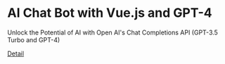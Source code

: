 # AI Chat Bot with Vue.js and GPT-4

Unlock the Potential of AI with Open AI's Chat Completions API (GPT-3.5 Turbo and GPT-4) 

[Detail](https://eduitfree.com/courses/ai-chat-bot-with-vue-js-and-gpt-4)
